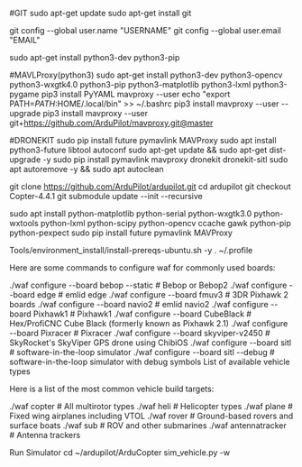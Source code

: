 #GIT
sudo apt-get update
sudo apt-get install git

git config --global user.name "USERNAME"
git config --global user.email "EMAIL"

sudo apt-get install python3-dev python3-pip

#MAVLProxy(python3)
sudo apt-get install python3-dev python3-opencv python3-wxgtk4.0 python3-pip python3-matplotlib python3-lxml python3-pygame
pip3 install PyYAML mavproxy --user
echo "export PATH=$PATH:$HOME/.local/bin" >> ~/.bashrc
pip3 install mavproxy --user --upgrade
pip3 install mavproxy --user git+https://github.com/ArduPilot/mavproxy.git@master

#DRONEKIT
sudo pip install future pymavlink MAVProxy
sudo apt install python3-future libtool autoconf
sudo apt-get update && sudo apt-get dist-upgrade -y
sudo pip install pymavlink mavproxy dronekit dronekit-sitl
sudo apt autoremove -y && sudo apt autoclean

git clone https://github.com/ArduPilot/ardupilot.git
cd ardupilot
git checkout Copter-4.4.1
git submodule update --init --recursive

sudo apt install python-matplotlib python-serial python-wxgtk3.0 python-wxtools python-lxml python-scipy python-opencv ccache gawk python-pip python-pexpect
sudo pip install future pymavlink MAVProxy

Tools/environment_install/install-prereqs-ubuntu.sh -y
. ~/.profile

Here are some commands to configure waf for commonly used boards:

./waf configure --board bebop --static # Bebop or Bebop2
./waf configure --board edge           # emlid edge
./waf configure --board fmuv3          # 3DR Pixhawk 2 boards
./waf configure --board navio2         # emlid navio2
./waf configure --board Pixhawk1       # Pixhawk1
./waf configure --board CubeBlack      # Hex/ProfiCNC Cube Black (formerly known as Pixhawk 2.1)
./waf configure --board Pixracer       # Pixracer
./waf configure --board skyviper-v2450 # SkyRocket's SkyViper GPS drone using ChibiOS
./waf configure --board sitl           # software-in-the-loop simulator
./waf configure --board sitl --debug   # software-in-the-loop simulator with debug symbols
List of available vehicle types

Here is a list of the most common vehicle build targets:

./waf copter                            # All multirotor types
./waf heli                              # Helicopter types
./waf plane                             # Fixed wing airplanes including VTOL
./waf rover                             # Ground-based rovers and surface boats
./waf sub                               # ROV and other submarines
./waf antennatracker                    # Antenna trackers

Run Simulator
cd ~/ardupilot/ArduCopter
sim_vehicle.py -w
